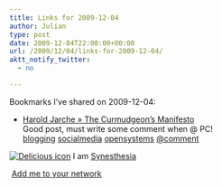 ```yaml
---
title: Links for 2009-12-04
author: Julian
type: post
date: 2009-12-04T22:00:00+00:00
url: /2009/12/04/links-for-2009-12-04/
aktt_notify_twitter:
  - no

---
```

Bookmarks I&#8217;ve shared on 2009-12-04:

  * [Harold Jarche &raquo; The Curmudgeon&rsquo;s Manifesto][1]  
    Good post, must write some comment when @ PC!  
    [blogging][2] [socialmedia][3] [opensystems][4] [@comment][5] 

<p class="deliciouslink">
  <a href="http://del.icio.us/synesthesia" title="See all my bookmarks on del.icio.us"><img src="https://www.synesthesia.co.uk/images/deliciousicon.jpg" alt="Delicious icon" /></a>&nbsp;I am <a href="http://del.icio.us/synesthesia" title="See all my bookmarks on del.icio.us">Synesthesia</a>
</p>

<p class="deliciouslink">
  <a href="http://del.icio.us/network?add=synesthesia" title="Add me to your del.icio.us network"><img src="https://www.synesthesia.co.uk/images/add.gif" alt="" /></a>&nbsp;<a href="http://del.icio.us/network?add=synesthesia" title="Add me to your del.icio.us network">Add me to your network</a>
</p>

 [1]: http://www.jarche.com/2009/12/the-curmudgeons-manifesto/
 [2]: http://delicious.com/synesthesia/blogging
 [3]: http://delicious.com/synesthesia/socialmedia
 [4]: http://delicious.com/synesthesia/opensystems
 [5]: http://delicious.com/synesthesia/%40comment